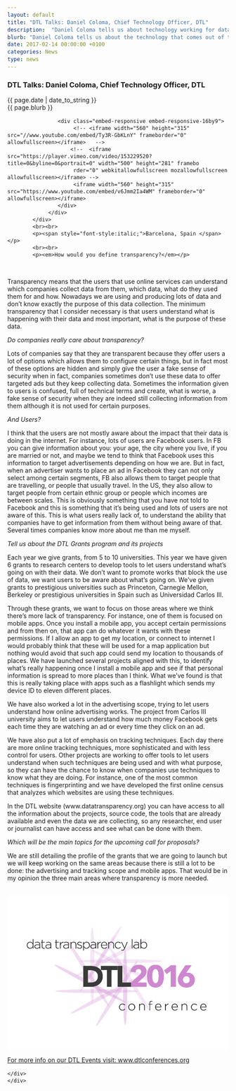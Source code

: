 ```yaml
---
layout: default
title: "DTL Talks: Daniel Coloma, Chief Technology Officer, DTL"
description:  "Daniel Coloma tells us about technology working for data transparency."
blurb: "Daniel Coloma tells us about the technology that comes out of the Data Transparency Lab."
date: 2017-02-14 00:00:00 +0100
categories: News
type: news
---
```


<div class="post-container">
<h3> DTL Talks: Daniel Coloma, Chief Technology Officer, DTL</h3> 


<div class="post-date">
{{ page.date | date_to_string }}
</div>

<div class="blurb">
{{ page.blurb }}
</div>

<div class="post-body">
<div class="row">
				 <div class="col-sm-12"> 
 
				 	<div class="embed-responsive embed-responsive-16by9">
				 		 <!-- <iframe width="560" height="315" src="//www.youtube.com/embed/Ty3R-GbKLnY" frameborder="0" allowfullscreen></iframe>   -->
				 		<!--  <iframe src="https://player.vimeo.com/video/153229520?title=0&byline=0&portrait=0" width="500" height="281" framebo
				 		 rder="0" webkitallowfullscreen mozallowfullscreen allowfullscreen></iframe> -->
				 		 <iframe width="560" height="315" src="https://www.youtube.com/embed/v6Jmm2Ia4WM" frameborder="0" allowfullscreen></iframe>
					</div>
				 </div>		     
			</div>
			<br><br>
			<p><span style="font-style:italic;">Barcelona, Spain </span></p>	
			<br><br>
			<p><em>How would you define transparency?</em></p>


<br>

<p>Transparency means that the users that use online services can understand which companies collect data from them, which data, what do they used them for and how. Nowadays we are using and producing lots of data and don’t know exactly the purpose of this data collection. The minimum transparency that I consider necessary is that users understand what is happening with their data and most important, what is the purpose of these data.</p>

<p><em>Do companies really care about transparency?</em></p>

<p>Lots of companies say that they are transparent because they offer users a lot of options which allows them to configure certain things, but in fact most of these options are hidden and simply give the user a fake sense of security when in fact, companies sometimes don’t use these data to offer targeted ads but they keep collecting data. Sometimes the information given to users is confused, full of technical terms and create, what is worse, a fake sense of security when they are indeed still collecting information from them although it is not used for certain purposes.</p>

 
<p><em>And Users?</em></p>

<p>I think that the users are not mostly aware about the impact that their data is doing in the internet. For instance, lots of users are Facebook users. In FB you can give information about you: your age, the city where you live, if you are married or not, and maybe we tend to think that Facebook uses this information to target advertisements depending on how we are. But in fact, when an advertiser wants to place an ad in Facebook they can not only select among certain segments, FB also allows them to target people that are travelling, or people that usually travel. In the US, they also allow to target people from certain ethnic group or people which incomes are between scales. This is obviously something that you have not told to Facebook and this is something that it’s being used and lots of users are not aware of this. This is what users really lack of, to understand the ability that companies have to get information from them without being aware of that. Several times companies know more about me than me myself.</p>


<p><em>Tell us about the DTL Grants program and its projects</em></p>

<p>Each year we give grants, from 5 to 10 universities. This year we have given 6 grants to research centers to develop tools to let users understand what’s going on with their data. We don’t want to promote works that block the use of data, we want users to be aware about what’s going on. We’ve given grants to prestigious universities such as Princeton, Carnegie Mellon, Berkeley or prestigious universities in Spain such as Universidad Carlos III.</p>

<p>Through these grants, we want to focus on those areas where we think there’s more lack of transparency. For instance, one of them is focused on mobile apps. Once you install a mobile app, you accept certain permissions and from then on, that app can do whatever it wants with these permissions. If I allow an app to get my location, or connect to internet I would probably think that these will be used for a map application but nothing would avoid that such app could send my location to thousands of places. We have launched several projects aligned with this, to identify what’s really happening once I install a mobile app and see if that personal information is spread to more places than I think. What we’ve found is that this is really taking place with apps such as a flashlight which sends my device ID to eleven different places.</p>

<p>We have also worked a lot in the advertising scope, trying to let users understand how online advertising works. The project from Carlos III university aims to let users understand how much money Facebook gets each time they are watching an ad or every time they click on an ad.</p>

<p>We have also put a lot of emphasis on tracking techniques. Each day there are more online tracking techniques, more sophisticated and with less control for users. Other projects are working to offer tools to let users understand when such techniques are being used and with what purpose, so they can have the chance to know when companies use techniques to know what they are doing. For instance, one of the most common techniques is fingerprinting and we have developed the first online census that analyzes which websites are using these techniques.</p>

<p>In the DTL website (www.datatransparency.org) you can have access to all the information about the projects, source code, the tools that are already available and even the data we are collecting, so any researcher, end user or journalist can have access and see what can be done with them.</p>

<p><em>Which will be the main topics for the upcoming call for proposals?</em></p>

<p>We are still detailing the profile of the grants that we are going to launch but we will keep working on the same areas because there is still a lot to be done: the advertising and tracking scope and mobile apps. That would be in my opinion the three main areas where transparency is more needed.</p>
<!-- <p><a href="http://dtlconferences.org/">DTL2015</a> gathered world-class researchers, industry leaders, policymakers, developers and communicators who are leading the development of an Internet that is more respectful to personal data online.
Over 20 presentations of cutting-edge research, panels, and discussions surrounding the future of personal data and data transparency online.
The hub of this effort is the Data Transparency Lab, a community effort founded by MIT Connection Science, Mozilla Foundation, Open Data Institute and Telefónica.</p> -->

<br>

<div class="row">
	<div class="col-sm-12"> 
				<!-- link a la imagen -->
		<a href="http://dtlconferences.org/"><img class="img-responsive" title="" src="/images/2016-jumbologo.png"></a>		
		 <p><a href="http://dtlconferences.org/">For more info on our DTL Events visit: www.dtlconferences.org</a></p>

	</div>
	</div>
		

<!-- close post body -->
</div>
</div>
